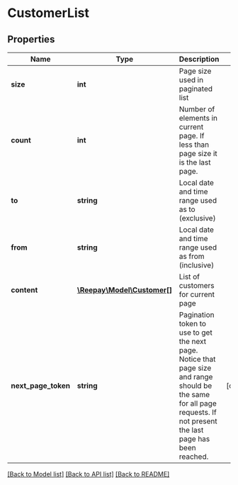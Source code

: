 # CustomerList

## Properties
 Name                | Type                                        | Description                                                                                                                                                            | Notes      
---------------------|---------------------------------------------|------------------------------------------------------------------------------------------------------------------------------------------------------------------------|------------
 **size**            | **int**                                     | Page size used in paginated list                                                                                                                                       | 
 **count**           | **int**                                     | Number of elements in current page. If less than page size it is the last page.                                                                                        | 
 **to**              | **string**                                  | Local date and time range used as to (exclusive)                                                                                                                       | 
 **from**            | **string**                                  | Local date and time range used as from (inclusive)                                                                                                                     | 
 **content**         | [**\Reepay\Model\Customer[]**](Customer.md) | List of customers for current page                                                                                                                                     |
 **next_page_token** | **string**                                  | Pagination token to use to get the next page. Notice that page size and range should be the same for all page requests. If not present the last page has been reached. | [optional] 

[[Back to Model list]](../../README.md#documentation-for-models) [[Back to API list]](../../README.md#documentation-for-api-endpoints) [[Back to README]](../../README.md)

